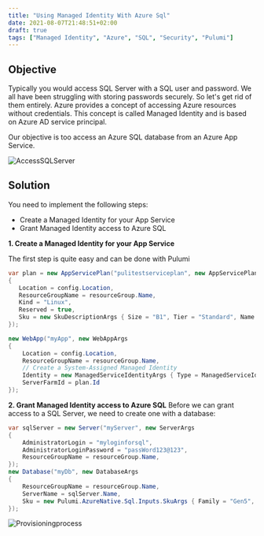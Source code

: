 ```yaml
---
title: "Using Managed Identity With Azure Sql"
date: 2021-08-07T21:48:51+02:00
draft: true
tags: ["Managed Identity", "Azure", "SQL", "Security", "Pulumi"]
---
```


## Objective
Typically you would access SQL Server with a SQL user and password. We all have been struggling with storing passwords securely. So let's get rid of them entirely.
Azure provides a concept of accessing Azure resources without credentials. This concept is called Managed Identity and is based on Azure AD service principal.

Our objective is too access an Azure SQL database from an Azure App Service.

![AccessSQLServer](/img/AccessSQLServer.jpg)

## Solution
You need to implement the following steps:
- Create a Managed Identity for your App Service
- Grant Managed Identity access to Azure SQL


**1. Create a Managed Identity for your App Service**

The first step is quite easy and can be done with Pulumi
```csharp
var plan = new AppServicePlan("pulitestserviceplan", new AppServicePlanArgs
{
   Location = config.Location,
   ResourceGroupName = resourceGroup.Name,
   Kind = "Linux",
   Reserved = true,
   Sku = new SkuDescriptionArgs { Size = "B1", Tier = "Standard", Name = "B1" }
});

new WebApp("myApp", new WebAppArgs
{
    Location = config.Location,
    ResourceGroupName = resourceGroup.Name,
    // Create a System-Assigned Managed Identity
    Identity = new ManagedServiceIdentityArgs { Type = ManagedServiceIdentityType.SystemAssigned },
    ServerFarmId = plan.Id
});
```

**2. Grant Managed Identity access to Azure SQL**
Before we can grant access to a SQL Server, we need to create one with a database:
```csharp
var sqlServer = new Server("myServer", new ServerArgs
{
    AdministratorLogin = "myloginforsql",
    AdministratorLoginPassword = "passWord123@123",
    ResourceGroupName = resourceGroup.Name,
});
new Database("myDb", new DatabaseArgs
{
    ResourceGroupName = resourceGroup.Name,
    ServerName = sqlServer.Name,
    Sku = new Pulumi.AzureNative.Sql.Inputs.SkuArgs { Family = "Gen5", Name = "Basic", Tier = "Basic" }
});
```

![Provisioningprocess](/img/Provisioningprocess.jpg)
